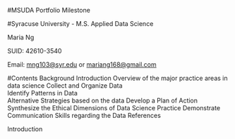 #MSUDA Portfolio Milestone 

#Syracuse University - M.S. Applied Data Science

Maria Ng

SUID: 42610-3540

Email: mng103@syr.edu or mariang168@gmail.com

#Contents
Background
Introduction
Overview of the major practice areas in data science
Collect and Organize Data	
Identify Patterns in Data	
Alternative Strategies based on the data
Develop a Plan of Action
Synthesize the Ethical Dimensions of Data Science Practice
Demonstrate Communication Skills regarding the Data	
References



Introduction

